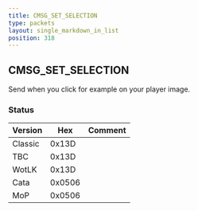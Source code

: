 ```yaml
---
title: CMSG_SET_SELECTION
type: packets
layout: single_markdown_in_list
position: 318
---
```


## CMSG_SET_SELECTION

Send when you click for example on your player image.

### Status

Version | Hex | Comment
---------- | ---------- | ---------- 
Classic    | 0x13D      | 
TBC        | 0x13D      | 
WotLK      | 0x13D      | 
Cata       | 0x0506     | 
MoP        | 0x0506     | 